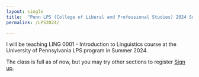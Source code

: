 ```yaml
---
layout: single
title:  "Penn LPS (College of Liberal and Professional Studies) 2024 Summer"
permalink: /LPS2024/

---
```


I will be teaching LING 0001 - Introduction to Linguistics course at the University of Pennsylvania LPS program in Summer 2024. 

The class is full as of now, but you may try other sections to register [Sign up](https://www.lps.upenn.edu/).  